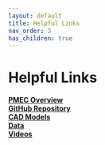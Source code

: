 ```yaml
---
layout: default
title: Helpful Links
nav_order: 3
has_children: true
---
```

# Helpful Links

**[PMEC Overview](https://www.pmec.us/testing)**  
**[GitHub Repository](https://github.com/PMEC-OSU/LUPA)**  
**[CAD Models](https://zenodo.org/)**  
**[Data](https://mhkdr.openei.org/)**  
**[Videos](https://vimeo.com/user164791676)**  